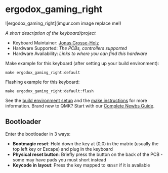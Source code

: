 # ergodox_gaming_right

![ergodox_gaming_right](imgur.com image replace me!)

*A short description of the keyboard/project*

* Keyboard Maintainer: [Jonas Grosse-Holz](https://github.com/AberDerBart)
* Hardware Supported: *The PCBs, controllers supported*
* Hardware Availability: *Links to where you can find this hardware*

Make example for this keyboard (after setting up your build environment):

    make ergodox_gaming_right:default

Flashing example for this keyboard:

    make ergodox_gaming_right:default:flash

See the [build environment setup](https://docs.qmk.fm/#/getting_started_build_tools) and the [make instructions](https://docs.qmk.fm/#/getting_started_make_guide) for more information. Brand new to QMK? Start with our [Complete Newbs Guide](https://docs.qmk.fm/#/newbs).

## Bootloader

Enter the bootloader in 3 ways:

* **Bootmagic reset**: Hold down the key at (0,0) in the matrix (usually the top left key or Escape) and plug in the keyboard
* **Physical reset button**: Briefly press the button on the back of the PCB - some may have pads you must short instead
* **Keycode in layout**: Press the key mapped to `RESET` if it is available
